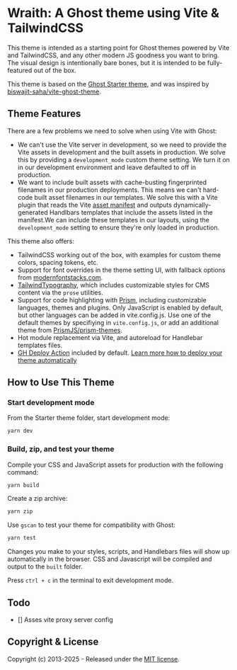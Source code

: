 # Wraith: A Ghost theme using Vite & TailwindCSS

This theme is intended as a starting point for Ghost themes powered by Vite and TailwindCSS, and any other modern JS goodness you want to bring. The visual design is intentionally bare bones, but it is intended to be fully-featured out of the box.

This theme is based on the [Ghost Starter theme](https://github.com/TryGhost/Starter), and was inspired by [biswajit-saha/vite-ghost-theme](https://github.com/biswajit-saha/vite-ghost-theme).

## Theme Features

There are a few problems we need to solve when using Vite with Ghost:

- We can't use the Vite server in development, so we need to provide the Vite assets in development and the built assets in production. We solve this by providing a `development_mode` custom theme setting. We turn it on in our development environment and leave defaulted to off in production.
- We want to include built assets with cache-busting fingerprinted filenames in our production deployments. This means we can't hard-code built asset filenames in our templates. We solve this with a Vite plugin that reads the Vite [asset manifest](https://vite.dev/config/build-options.html#build-manifest) and outputs dynamically-generated Handlbars templates that include the assets listed in the manifest.We can include these templates in our layouts, using the `development_mode` setting to ensure they're only loaded in production.

This theme also offers:

- TailwindCSS working out of the box, with examples for custom theme colors, spacing tokens, etc.
- Support for font overrides in the theme setting UI, with fallback options from [modernfontstacks.com](https:////modernfontstacks.com).
- [TailwindTypography](https://github.com/tailwindlabs/tailwindcss-typography), which includes customizable styles for CMS content via the `prose` utilities.
- Support for code highlighting with [Prism](https://prismjs.com/), including customizable languages, themes and plugins. Only JavaScript is enabled by default, but other languages can be added in vite.config.js. Use one of the default themes by specifiying in `vite.config.js`, or add an additional theme from [PrismJS/prism-themes](https://github.com/PrismJS/prism-themes).
- Hot module replacement via Vite, and autoreload for Handlebar templates files.
- [GH Deploy Action](.github/workflows/deploy-theme.yml) included by default. [Learn more how to deploy your theme automatically](https://github.com/TryGhost/action-deploy-theme)

## How to Use This Theme

### Start development mode

From the Starter theme folder, start development mode:

```bash
yarn dev
```

### Build, zip, and test your theme

Compile your CSS and JavaScript assets for production with the following command:

```bash
yarn build
```

Create a zip archive:

```bash
yarn zip
```

Use `gscan` to test your theme for compatibility with Ghost:

```bash
yarn test
```

Changes you make to your styles, scripts, and Handlebars files will show up automatically in the browser. CSS and Javascript will be compiled and output to the `built` folder.

Press `ctrl + c` in the terminal to exit development mode.

## Todo

- [] Asses vite proxy server config

## Copyright & License

Copyright (c) 2013-2025 - Released under the [MIT license](LICENSE).

